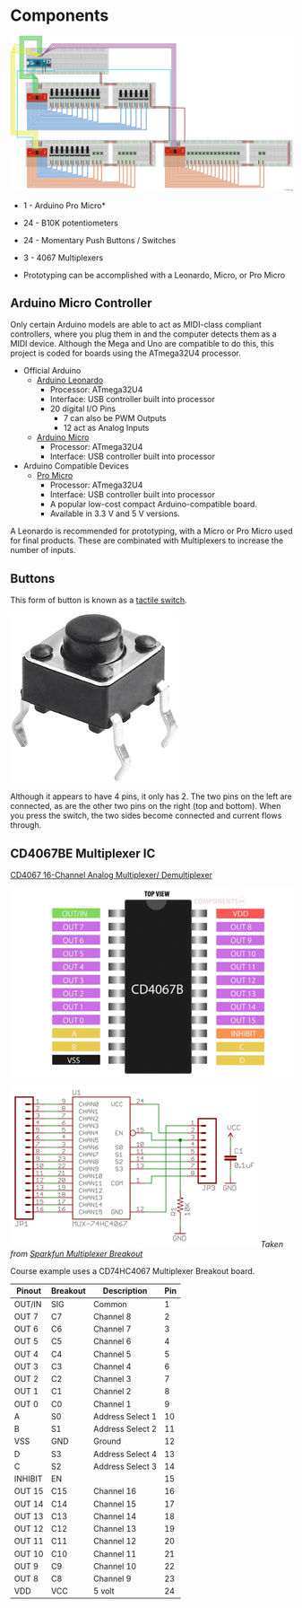 # Components

![MIDI Controller Diagram]

[MIDI Controller Diagram]: /assets/midi-controller_bb.png "MIDI Controller Diagram"

* 1 - Arduino Pro Micro*
* 24 - B10K potentiometers
* 24 - Momentary Push Buttons / Switches
* 3 - 4067 Multiplexers

* Prototyping can be accomplished with a Leonardo, Micro, or Pro Micro

## Arduino Micro Controller

Only certain Arduino models are able to act as MIDI-class compliant controllers,
where you plug them in and the computer detects them as a MIDI device. Although
the Mega and Uno are compatible to do this, this project is coded for boards
using the ATmega32U4 processor.

* Official Arduino
  * [Arduino Leonardo][]
    * Processor: ATmega32U4
    * Interface: USB controller built into processor
    * 20 digital I/O Pins
      * 7 can also be PWM Outputs
      * 12 act as Analog Inputs
  * [Arduino Micro][]
    * Processor: ATmega32U4
    * Interface: USB controller built into processor
* Arduino Compatible Devices
  * [Pro Micro][]
    * Processor: ATmega32U4
    * Interface: USB controller built into processor
    * A popular low-cost compact Arduino-compatible board.
    * Available in 3.3 V and 5 V versions.

A Leonardo is recommended for prototyping, with a Micro or Pro Micro used for
final products. These are combinated with Multiplexers to increase the number of
inputs.

[Arduino Leonardo]: https://docs.arduino.cc/hardware/leonardo/
[Arduino Micro]: https://docs.arduino.cc/hardware/micro/
[Pro Micro]: https://www.sparkfun.com/products/12640

## Buttons

This form of button is known as a [tactile switch][].

![Tactile Switch PNG]

Although it appears to have 4 pins, it only has 2. The two pins on the left are
connected, as are the other two pins on the right (top and bottom). When you
press the switch, the two sides become connected and current flows through.

[tactile switch]: https://www.cuidevices.com/blog/tactile-switches-101
[Tactile Switch PNG]: /assets/tactile-switch.png "Tactile Switch"

## CD4067BE Multiplexer IC

[CD4067 16-Channel Analog Multiplexer/ Demultiplexer][]

![CD4067BE pinout]

![CD74HC4067 Breakout Schematic]
*Taken from [Sparkfun Multiplexer Breakout]*

[Sparkfun Multiplexer Breakout]: https://cdn.sparkfun.com/datasheets/BreakoutBoards/Analog-Digital-Mux-Breakout-v11.pdf

Course example uses a CD74HC4067 Multiplexer Breakout board.

| Pinout     | Breakout | Description      | Pin |
| ---------- | -------- | ---------------- | --- |
| OUT/IN     | SIG      | Common           | 1   |
| OUT 7      | C7       | Channel 8        | 2   |
| OUT 6      | C6       | Channel 7        | 3   |
| OUT 5      | C5       | Channel 6        | 4   |
| OUT 4      | C4       | Channel 5        | 5   |
| OUT 3      | C3       | Channel 4        | 6   |
| OUT 2      | C2       | Channel 3        | 7   |
| OUT 1      | C1       | Channel 2        | 8   |
| OUT 0      | C0       | Channel 1        | 9   |
| A          | S0       | Address Select 1 | 10  |
| B          | S1       | Address Select 2 | 11  |
| VSS        | GND      | Ground           | 12  |
| D          | S3       | Address Select 4 | 13  |
| C          | S2       | Address Select 3 | 14  |
| INHIBIT    | EN       |                  | 15  |
| OUT 15     | C15      | Channel 16       | 16  |
| OUT 14     | C14      | Channel 15       | 17  |
| OUT 13     | C13      | Channel 14       | 18  |
| OUT 12     | C12      | Channel 13       | 19  |
| OUT 11     | C11      | Channel 12       | 20  |
| OUT 10     | C10      | Channel 11       | 21  |
| OUT 9      | C9       | Channel 10       | 22  |
| OUT 8      | C8       | Channel 9        | 23  |
| VDD        | VCC      | 5 volt           | 24  |

[CD4067 16-Channel Analog Multiplexer/ Demultiplexer]: https://components101.com/article/cd4067-16-channel-analog-multiplexer-demultiplexer
[CD4067BE pinout]: /assets/cd4067b-pinout.jpg "CD4067B Pin-out"
[CD74HC4067 Breakout Schematic]: /assets/mux-breakout-schematic.png "CD74HC4067 Multiplexer Breakout Schematic"
